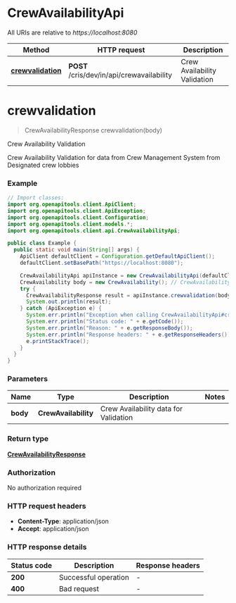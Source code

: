 # CrewAvailabilityApi

All URIs are relative to *https://localhost:8080*

Method | HTTP request | Description
------------- | ------------- | -------------
[**crewvalidation**](CrewAvailabilityApi.md#crewvalidation) | **POST** /cris/dev/in/api/crewavailability | Crew Availability Validation


<a name="crewvalidation"></a>
# **crewvalidation**
> CrewAvailabilityResponse crewvalidation(body)

Crew Availability Validation

Crew Availability Validation for data from Crew Management System from Designated crew lobbies

### Example
```java
// Import classes:
import org.openapitools.client.ApiClient;
import org.openapitools.client.ApiException;
import org.openapitools.client.Configuration;
import org.openapitools.client.models.*;
import org.openapitools.client.api.CrewAvailabilityApi;

public class Example {
  public static void main(String[] args) {
    ApiClient defaultClient = Configuration.getDefaultApiClient();
    defaultClient.setBasePath("https://localhost:8080");

    CrewAvailabilityApi apiInstance = new CrewAvailabilityApi(defaultClient);
    CrewAvailability body = new CrewAvailability(); // CrewAvailability | Crew Availability data for Validation
    try {
      CrewAvailabilityResponse result = apiInstance.crewvalidation(body);
      System.out.println(result);
    } catch (ApiException e) {
      System.err.println("Exception when calling CrewAvailabilityApi#crewvalidation");
      System.err.println("Status code: " + e.getCode());
      System.err.println("Reason: " + e.getResponseBody());
      System.err.println("Response headers: " + e.getResponseHeaders());
      e.printStackTrace();
    }
  }
}
```

### Parameters

Name | Type | Description  | Notes
------------- | ------------- | ------------- | -------------
 **body** | **CrewAvailability**| Crew Availability data for Validation |

### Return type

[**CrewAvailabilityResponse**](CrewAvailabilityResponse.md)

### Authorization

No authorization required

### HTTP request headers

 - **Content-Type**: application/json
 - **Accept**: application/json

### HTTP response details
| Status code | Description | Response headers |
|-------------|-------------|------------------|
**200** | Successful operation |  -  |
**400** | Bad request |  -  |

